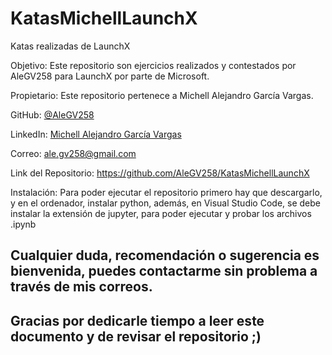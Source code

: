 # KatasMichellLaunchX
Katas realizadas de LaunchX

Objetivo: Este repositorio son ejercicios realizados y contestados por AleGV258 para LaunchX por parte de Microsoft.

Propietario: Este repositorio pertenece a Michell Alejandro García Vargas.

GitHub: [@AleGV258](https://github.com/AleGV258)

LinkedIn: [Michell Alejandro García Vargas](https://www.linkedin.com/in/michell-alejandro-garcia-vargas)

Correo: ale.gv258@gmail.com

Link del Repositorio: https://github.com/AleGV258/KatasMichellLaunchX

Instalación: Para poder ejecutar el repositorio primero hay que descargarlo, y en el ordenador, instalar python, además, en Visual Studio Code, se debe instalar la extensión de jupyter, para poder ejecutar y probar los archivos .ipynb

## Cualquier duda, recomendación o sugerencia es bienvenida, puedes contactarme sin problema a través de mis correos.

## Gracias por dedicarle tiempo a leer este documento y de revisar el repositorio ;)

